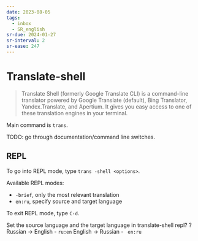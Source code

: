 ```yaml
---
date: 2023-08-05
tags:
  - inbox
  - SR_english
sr-due: 2024-01-27
sr-interval: 2
sr-ease: 247
---
```


# Translate-shell

> Translate Shell (formerly Google Translate CLI) is a command-line translator
> powered by Google Translate (default), Bing Translator, Yandex.Translate, and
> Apertium. It gives you easy access to one of these translation engines in your
> terminal.

Main command is `trans`.

TODO: go through documentation/command line switches.

## REPL

To go into REPL mode, type `trans -shell <options>`.

Available REPL modes:
- `-brief`, only the most relevant translation
- `en:ru`, specify source and target language

To exit REPL mode, type `C-d`.

Set the source language and the target language in translate-shell repl?
?
Russian → English - `ru:en`
English → Russian - ` en:ru`
